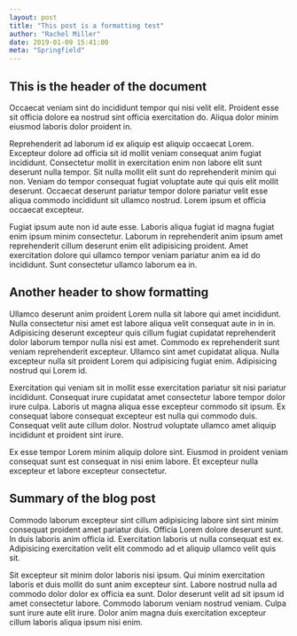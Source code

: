 ```yaml
---
layout: post
title: "This post is a formatting test"
author: "Rachel Miller"
date: 2019-01-09 15:41:00
meta: "Springfield"
---
```

## This is the header of the document
Occaecat veniam sint do incididunt tempor qui nisi velit elit. Proident esse sit officia dolore ea nostrud sint officia exercitation do. Aliqua dolor minim eiusmod laboris dolor proident in.

Reprehenderit ad laborum id ex aliquip est aliquip occaecat Lorem. Excepteur dolore ad officia sit id mollit veniam consequat anim fugiat incididunt. Consectetur mollit in exercitation enim non labore elit sunt deserunt nulla tempor. Sit nulla mollit elit sunt do reprehenderit minim qui non. Veniam do tempor consequat fugiat voluptate aute qui quis elit mollit deserunt. Occaecat deserunt pariatur tempor dolore pariatur velit esse aliqua commodo incididunt sit ullamco nostrud. Lorem ipsum et officia occaecat excepteur.

Fugiat ipsum aute non id aute esse. Laboris aliqua fugiat id magna fugiat enim ipsum minim consectetur. Laborum in reprehenderit anim ipsum amet reprehenderit cillum deserunt enim elit adipisicing proident. Amet exercitation dolore qui ullamco tempor veniam pariatur anim ea id do incididunt. Sunt consectetur ullamco laborum ea in.

## Another header to show formatting
Ullamco deserunt anim proident Lorem nulla sit labore qui amet incididunt. Nulla consectetur nisi amet est labore aliqua velit consequat aute in in in. Adipisicing deserunt excepteur quis cillum fugiat cupidatat reprehenderit dolor laborum tempor nulla nisi est amet. Commodo ex reprehenderit sunt veniam reprehenderit excepteur. Ullamco sint amet cupidatat aliqua. Nulla excepteur nulla sit proident Lorem qui adipisicing fugiat enim. Adipisicing nostrud qui Lorem id.

Exercitation qui veniam sit in mollit esse exercitation pariatur sit nisi pariatur incididunt. Consequat irure cupidatat amet consectetur labore tempor dolor irure culpa. Laboris ut magna aliqua esse excepteur commodo sit ipsum. Ex consequat labore consequat excepteur est nulla qui commodo duis. Consequat velit aute cillum dolor. Nostrud voluptate ullamco amet aliquip incididunt et proident sint irure.

Ex esse tempor Lorem minim aliquip dolore sint. Eiusmod in proident veniam consequat sunt est consequat in nisi enim labore. Et excepteur nulla excepteur et labore excepteur consectetur.

## Summary of the blog post
Commodo laborum excepteur sint cillum adipisicing labore sint sint minim consequat proident amet pariatur duis. Officia Lorem dolore deserunt sunt. In duis laboris anim officia id. Exercitation laboris ut nulla consequat est ex. Adipisicing exercitation velit elit commodo ad et aliquip ullamco velit quis sit.

Sit excepteur sit minim dolor laboris nisi ipsum. Qui minim exercitation laboris et duis mollit do sunt anim excepteur sint. Labore nostrud nulla ad commodo dolor dolor ex officia ea sunt. Dolor deserunt velit ad sit ipsum id amet consectetur labore. Commodo laborum veniam nostrud veniam. Culpa sunt irure aute elit irure. Dolor anim magna duis exercitation excepteur cillum laboris aliqua ipsum nisi enim.